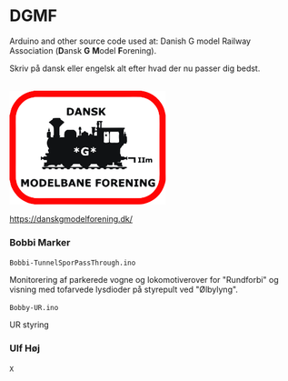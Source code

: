 # DGMF
Arduino and other source code used at: Danish G model Railway Association (**D**ansk **G** **M**odel **F**orening).

Skriv på dansk eller engelsk alt efter hvad der nu passer dig bedst.

<br/>

<img src="https://github.com/MTD2A/DGMF/blob/main/billeder/DGMF-logo.jpg" height="200">

https://danskgmodelforening.dk/


### Bobbi Marker

`Bobbi-TunnelSporPassThrough.ino`

Monitorering af parkerede vogne og lokomotiverover for "Rundforbi" og visning med tofarvede lysdioder på styrepult ved "Ølbylyng".

`Bobby-UR.ino`

UR styring

### Ulf Høj

`X`

